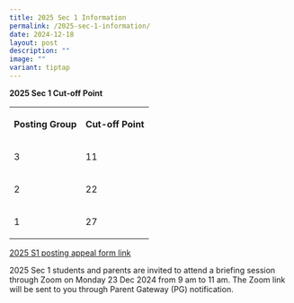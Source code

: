 ```yaml
---
title: 2025 Sec 1 Information
permalink: /2025-sec-1-information/
date: 2024-12-18
layout: post
description: ""
image: ""
variant: tiptap
---
```

<p><strong>2025 Sec 1 Cut-off Point</strong>
</p>
<table style="minWidth: 50px">
<colgroup>
<col>
<col>
</colgroup>
<tbody>
<tr>
<th rowspan="1" colspan="1">
<p>Posting Group</p>
</th>
<th rowspan="1" colspan="1">
<p>Cut-off Point</p>
</th>
</tr>
<tr>
<td rowspan="1" colspan="1">
<p>3</p>
</td>
<td rowspan="1" colspan="1">
<p>11</p>
</td>
</tr>
<tr>
<td rowspan="1" colspan="1">
<p>2</p>
</td>
<td rowspan="1" colspan="1">
<p>22</p>
</td>
</tr>
<tr>
<td rowspan="1" colspan="1">
<p>1</p>
</td>
<td rowspan="1" colspan="1">
<p>27</p>
</td>
</tr>
</tbody>
</table>
<p></p>
<p><a href="https://form.gov.sg/6762145a16f382acf466373b" rel="noopener nofollow" target="_blank">2025 S1 posting appeal form link</a>
</p>
<p></p>
<p>2025 Sec 1 students and parents are invited to attend a briefing session
through Zoom on Monday 23 Dec 2024 from 9 am to 11 am. The Zoom link will
be sent to you through Parent Gateway (PG) notification.</p>